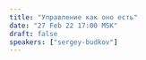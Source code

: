 ```yaml
---
title: "Управление как оно есть"
date: "27 Feb 22 17:00 MSK"
draft: false
speakers: ["sergey-budkov"]
---
```

